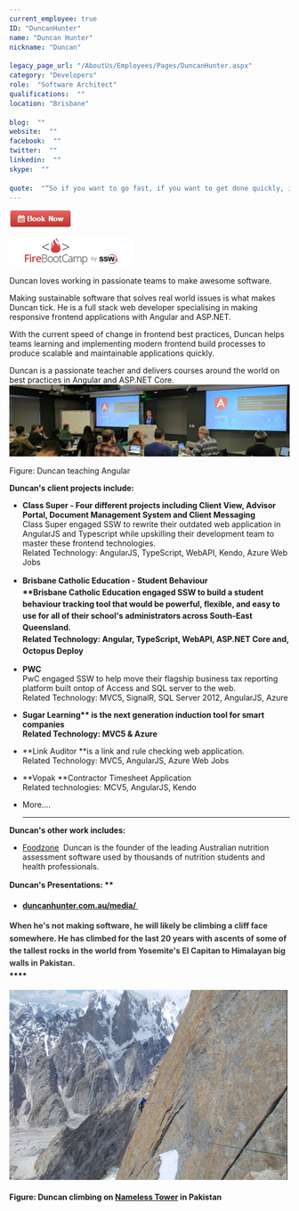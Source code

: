 ```yaml
---
current_employee: true
ID: "DuncanHunter"
name: "Duncan Hunter"
nickname: "Duncan"

legacy_page_url: "/AboutUs/Employees/Pages/DuncanHunter.aspx"
category: "Developers"
role:  "Software Architect"
qualifications:  ""
location: "Brisbane"

blog:  ""
website:  ""
facebook:  ""
twitter:  ""
linkedin:  ""
skype:  ""

quote:  "“So if you want to go fast, if you want to get done quickly, if you want your code to be easy to write, make it easy to read.”  ― Robert C. Martin, Clean Code: A Handbook of Agile Software Craftsmanship"
---
```


 [![BookNow.png](./Images/Bio/BookNow.png)](http://veethere.com/With/DuncanHunter) 
 

 ![FireBootCamp-Logo.png](./Images/Bio/FireBootCamp-Logo.png) 
   

Duncan loves working in passionate teams to make awesome software.   

Making sustainable software that solves real world issues is what makes Duncan tick. He is a full stack web developer specialising in making responsive frontend applications with Angular and ASP.NET.   

With the current speed of change in frontend best practices, Duncan helps teams learning and implementing modern frontend build processes to produce scalable and maintainable applications quickly.   

Duncan is a passionate teacher and delivers courses around the world on best practices in Angular and ASP.NET Core.  
![duncan-at-google.jpg](./Images/Bio/duncan-at-google.jpg) 
  

 Figure: Duncan teaching Angular  

**Duncan's client projects include:** 

*   **Class Super - Four different projects including Client View, Advisor Portal, Document Management System and Client Messaging**  
Class Super engaged SSW to rewrite their outdated web application in AngularJS and Typescript while upskilling their development team to master these frontend technologies.     
Related Technology: AngularJS, TypeScript, WebAPI, Kendo, Azure Web Jobs
*   <strong style="line-height:1.5em;background-color:initial;">Brisbane Catholic Education - Student Behaviour  
**Brisbane Catholic Education engaged SSW to build a student behaviour tracking tool that would be powerful, flexible, and easy to use for all of their school's administrators across South-East Queensland.   
Related Technology: Angular, TypeScript, WebAPI, ASP.NET Core and, Octopus Deploy</strong>

*   **PWC**  
PwC engaged SSW to help move their flagship business tax reporting platform built ontop of Access and SQL server to the web.  
Related Technology: MVC5, SignalR, SQL Server 2012, AngularJS, Azure
*   <strong style="background-color:initial;">Sugar Learning** is the next generation induction tool for smart companies  
Related Technology: MVC5 & Azure</strong>
*   **Link Auditor **is a link and rule checking web application.   
Related Technology: MVC5, AngularJS, Azure Web Jobs  

*   **Vopak **Contractor Timesheet Application  
Related technologies: MCV5, AngularJS, Kendo
*   More....  

      **** 

 **Duncan's other work includes:**  

*   [Foodzone](https://foodzone.com.au/)  Duncan is the founder of the leading Australian nutrition assessment software used by thousands of nutrition students and health professionals.

 **Duncan's Present**<strong style="line-height:1.6;">ations: **

*   [duncanhunter.com.au/media/ ](https://duncanhunter.com.au/media/)   

 <font color="#333333">When he's not making software, he will likely be climbing a cliff face somewhere. He has climbed for the last 20 years with ascents of some of the tallest rocks in the world from Yosemite's El Capitan to Himalayan big walls in Pakistan.  
</font> 
      **** 

 ![DuncanHunter-Climbing.png](./Images/Bio/DuncanHunter-Climbing.png) 
   
 Figure: Duncan climbing on [Nameless Tower](http://en.wikipedia.org/wiki/Trango_Towers) in Pakistan  

</strong>